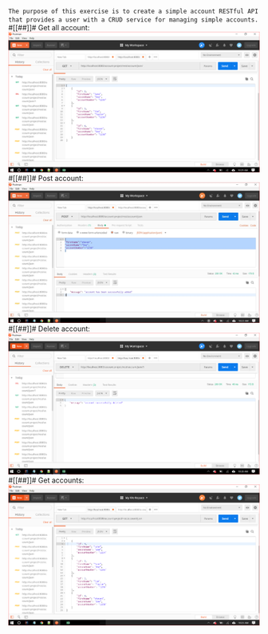 
`The purpose of this exercise is to create a simple account RESTful API that provides a user with a CRUD service for managing simple accounts.`
``
``
#[[##]]# Get all account:
![picture](img/get2.png)
#[[##]]# Post account:
![picture](img/post.jpg)
#[[##]]# Delete account:
![picture](img/delete.png)
#[[##]]# Get accounts:
![picture](img/get.png)
